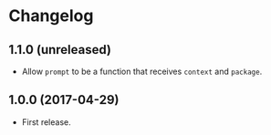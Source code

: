 # Changelog

## 1.1.0 (unreleased)

* Allow `prompt` to be a function that receives `context` and `package`.

## 1.0.0 (2017-04-29)

* First release.
